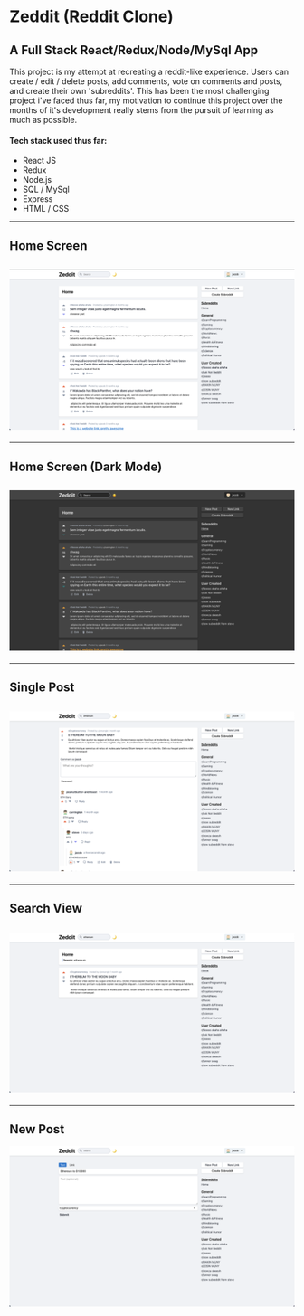 # Zeddit (Reddit Clone)
## A Full Stack React/Redux/Node/MySql App

This project is my attempt at recreating a reddit-like experience. Users can create / edit / delete posts, add comments, vote on comments and posts, and create their own 'subreddits'. This has been the most challenging project i've faced thus far, my motivation to continue this project over the months of it's development really stems from the pursuit of learning as much as possible.

#### Tech stack used thus far:
<ul>
  <li>React JS</li>
  <li>Redux</li>
  <li>Node.js</li>
  <li>SQL / MySql</li>
  <li>Express</li>
  <li>HTML / CSS</li>
</ul>

---
## Home Screen
![Home screen](public/images/home-light.png)
---
---
## Home Screen (Dark Mode)

![Home screen (dark mode)](public/images/home-dark.png)
---
---
## Single Post

![Single Post](public/images/single-post.png)
---
---
## Search View

![Search View](public/images/search.png)
---
---
## New Post

![New post](public/images/new-post.png)

